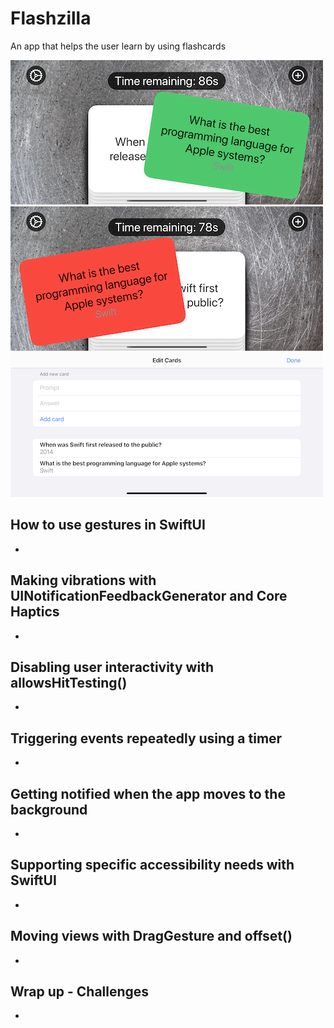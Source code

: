 # Flashzilla
An app that helps the user learn by using flashcards

![App screenshot](Flashzilla1.png) ![App screenshot](Flashzilla2.png) ![App screenshot](Flashzilla3.png)


## How to use gestures in SwiftUI
- 

## Making vibrations with UINotificationFeedbackGenerator and Core Haptics
- 

## Disabling user interactivity with allowsHitTesting()
- 

## Triggering events repeatedly using a timer
- 

## Getting notified when the app moves to the background
- 

## Supporting specific accessibility needs with SwiftUI
- 

## Moving views with DragGesture and offset()
- 

## Wrap up - Challenges
- 
